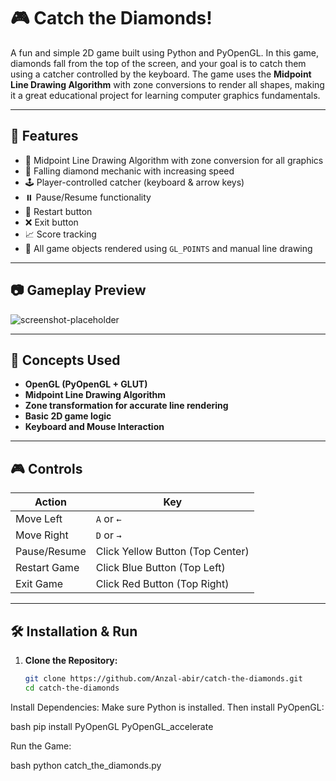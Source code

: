 # 🎮 Catch the Diamonds!

A fun and simple 2D game built using Python and PyOpenGL. In this game, diamonds fall from the top of the screen, and your goal is to catch them using a catcher controlled by the keyboard. The game uses the **Midpoint Line Drawing Algorithm** with zone conversions to render all shapes, making it a great educational project for learning computer graphics fundamentals.

---

## 🚀 Features

- 🎯 Midpoint Line Drawing Algorithm with zone conversion for all graphics
- 💎 Falling diamond mechanic with increasing speed
- 🕹️ Player-controlled catcher (keyboard & arrow keys)
- ⏸️ Pause/Resume functionality
- 🔁 Restart button
- ❌ Exit button
- 📈 Score tracking
- 🎨 All game objects rendered using `GL_POINTS` and manual line drawing

---

## 📷 Gameplay Preview

![screenshot-placeholder](https://via.placeholder.com/800x600.png?text=Catch+the+Diamonds+Game+Screenshot)

---

## 🧠 Concepts Used

- **OpenGL (PyOpenGL + GLUT)**
- **Midpoint Line Drawing Algorithm**
- **Zone transformation for accurate line rendering**
- **Basic 2D game logic**
- **Keyboard and Mouse Interaction**

---

## 🎮 Controls

| Action             | Key            |
|--------------------|----------------|
| Move Left          | `A` or `←`     |
| Move Right         | `D` or `→`     |
| Pause/Resume       | Click Yellow Button (Top Center) |
| Restart Game       | Click Blue Button (Top Left)     |
| Exit Game          | Click Red Button (Top Right)     |

---

## 🛠️ Installation & Run

1. **Clone the Repository:**
   ```bash
   git clone https://github.com/Anzal-abir/catch-the-diamonds.git
   cd catch-the-diamonds
Install Dependencies: Make sure Python is installed. Then install PyOpenGL:

bash
pip install PyOpenGL PyOpenGL_accelerate

Run the Game:

bash
python catch_the_diamonds.py

